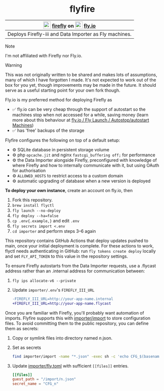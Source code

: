 <div align="center">

# flyfire

| <sub><img src="https://firefly-iii.org/assets/favicon/favicon.ico" width="24"></sub> [firefly](https://firefly-iii.org) on <sub><img src="https://fly.io/static/images/favicon/favicon.ico" width="24"></sub> [fly.io](https://fly.io) |
|:-:|
|Deploys Firefly-iii and Data Importer as Fly machines.<br>|

</div>

> [!Note]
> I'm not affiliated with Firefly nor Fly.io.

> [!Warning]
> This was not originally written to be shared and makes lots of assumptions, many of which I have forgotten I made. It's not expected to work out of the box for you yet, though improvements may be made in the future. It should serve as a useful starting point for your own fork though.

Fly.io is my preferred method for deploying Firefly as

- ✅ fly.io can be very cheap through the support of autostart so the machines stop when not accessed for a while, saving money
  (learn more about this behaviour at [fly.io / Fly Launch / Autostop/autostart Machines](https://fly.io/docs/launch/autostop-autostart/))
- ✅ has 'free' backups of the storage

Flyfire configures the following on top of a default setup:

- ⚙️ SQLite database in persistent storage volume
- ⚙️ php `opcache.jit` and️ nginx `fastcgi_buffering off;` for performance
- ⚙️ the Data Importer alongside Firefly, preconfigured with knowledge of where Firefly and how to internally communicate with it, but using OAuth for authorisation
- ⚙️ `ALLOWED_HOSTS` to restrict access to a custom domain
- ⚙️ automatic upgrading of database when a new version is deployed

**To deploy your own instance**, create an account on fly.io, then

1. Fork this repository.
2. `brew install flyctl`
3. `fly launch --no-deploy`
4. `fly deploy --ha=false`
5. `cp .env{.example,}` and edit `.env`
6. `fly secrets import <.env`
7. `cd importer` and perform steps 3–6 again

This repository contains GitHub Actions that deploy updates pushed to main, once your initial deployment is complete. For these actions to work, flyctl needs authenticating in GitHub: run `fly tokens create deploy` locally and set `FLY_API_TOKEN` to this value in the repository settings.

To ensure Firefly autostarts from the Data Importer requests, use a .flycast address rather than an .internal address for communication between:

1. `fly ips allocate-v6 --private`
2. Update `importer/.env`'s `FIREFLY_III_URL`

   ```diff
   -FIREFLY_III_URL=http://your-app-name.internal
   +FIREFLY_III_URL=http://your-app-name.flycast
   ```

Once you are familiar with Firefly, you'll probably want automation of imports. Flyfire supports this with [importer/import](importer/import) to store configuration files. To avoid committing them to the public repository, you can define them as secrets:

1. Copy or symlink files into directory named *n*.json.
2. Set as secrets

    ```sh
    find importer/import -name "*.json" -exec sh -c 'echo CFG_$(basename {} | cut -d. -f1)=$(base64 -i {})' \; | xargs fly secrets set -c importer/fly.toml
    ```

3. Update [importer/fly.toml](importer/fly.toml) with sufficient `[[files]]` entries.

    ```toml
    [[files]]
    guest_path = "/import/n.json"
    secret_name = "CFG_n"
    ```
